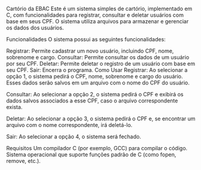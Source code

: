Cartório da EBAC
Este é um sistema simples de cartório, implementado em C, com funcionalidades para registrar, consultar e deletar usuários com base em seus CPF. O sistema utiliza arquivos para armazenar e gerenciar os dados dos usuários.

Funcionalidades
O sistema possui as seguintes funcionalidades:

Registrar: Permite cadastrar um novo usuário, incluindo CPF, nome, sobrenome e cargo.
Consultar: Permite consultar os dados de um usuário por seu CPF.
Deletar: Permite deletar o registro de um usuário com base em seu CPF.
Sair: Encerra o programa.
Como Usar
Registrar: Ao selecionar a opção 1, o sistema pedirá o CPF, nome, sobrenome e cargo do usuário. Esses dados serão salvos em um arquivo com o nome do CPF do usuário.

Consultar: Ao selecionar a opção 2, o sistema pedirá o CPF e exibirá os dados salvos associados a esse CPF, caso o arquivo correspondente exista.

Deletar: Ao selecionar a opção 3, o sistema pedirá o CPF e, se encontrar um arquivo com o nome correspondente, irá deletá-lo.

Sair: Ao selecionar a opção 4, o sistema será fechado.

Requisitos
Um compilador C (por exemplo, GCC) para compilar o código.
Sistema operacional que suporte funções padrão de C (como fopen, remove, etc.).
